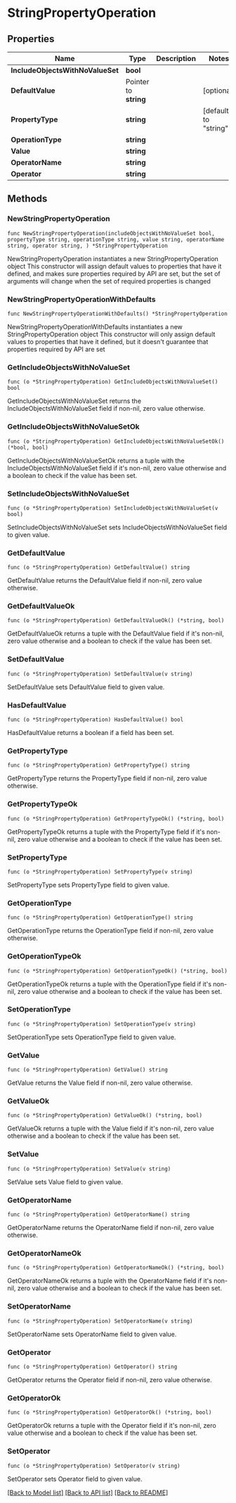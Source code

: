 # StringPropertyOperation

## Properties

Name | Type | Description | Notes
------------ | ------------- | ------------- | -------------
**IncludeObjectsWithNoValueSet** | **bool** |  | 
**DefaultValue** | Pointer to **string** |  | [optional] 
**PropertyType** | **string** |  | [default to "string"]
**OperationType** | **string** |  | 
**Value** | **string** |  | 
**OperatorName** | **string** |  | 
**Operator** | **string** |  | 

## Methods

### NewStringPropertyOperation

`func NewStringPropertyOperation(includeObjectsWithNoValueSet bool, propertyType string, operationType string, value string, operatorName string, operator string, ) *StringPropertyOperation`

NewStringPropertyOperation instantiates a new StringPropertyOperation object
This constructor will assign default values to properties that have it defined,
and makes sure properties required by API are set, but the set of arguments
will change when the set of required properties is changed

### NewStringPropertyOperationWithDefaults

`func NewStringPropertyOperationWithDefaults() *StringPropertyOperation`

NewStringPropertyOperationWithDefaults instantiates a new StringPropertyOperation object
This constructor will only assign default values to properties that have it defined,
but it doesn't guarantee that properties required by API are set

### GetIncludeObjectsWithNoValueSet

`func (o *StringPropertyOperation) GetIncludeObjectsWithNoValueSet() bool`

GetIncludeObjectsWithNoValueSet returns the IncludeObjectsWithNoValueSet field if non-nil, zero value otherwise.

### GetIncludeObjectsWithNoValueSetOk

`func (o *StringPropertyOperation) GetIncludeObjectsWithNoValueSetOk() (*bool, bool)`

GetIncludeObjectsWithNoValueSetOk returns a tuple with the IncludeObjectsWithNoValueSet field if it's non-nil, zero value otherwise
and a boolean to check if the value has been set.

### SetIncludeObjectsWithNoValueSet

`func (o *StringPropertyOperation) SetIncludeObjectsWithNoValueSet(v bool)`

SetIncludeObjectsWithNoValueSet sets IncludeObjectsWithNoValueSet field to given value.


### GetDefaultValue

`func (o *StringPropertyOperation) GetDefaultValue() string`

GetDefaultValue returns the DefaultValue field if non-nil, zero value otherwise.

### GetDefaultValueOk

`func (o *StringPropertyOperation) GetDefaultValueOk() (*string, bool)`

GetDefaultValueOk returns a tuple with the DefaultValue field if it's non-nil, zero value otherwise
and a boolean to check if the value has been set.

### SetDefaultValue

`func (o *StringPropertyOperation) SetDefaultValue(v string)`

SetDefaultValue sets DefaultValue field to given value.

### HasDefaultValue

`func (o *StringPropertyOperation) HasDefaultValue() bool`

HasDefaultValue returns a boolean if a field has been set.

### GetPropertyType

`func (o *StringPropertyOperation) GetPropertyType() string`

GetPropertyType returns the PropertyType field if non-nil, zero value otherwise.

### GetPropertyTypeOk

`func (o *StringPropertyOperation) GetPropertyTypeOk() (*string, bool)`

GetPropertyTypeOk returns a tuple with the PropertyType field if it's non-nil, zero value otherwise
and a boolean to check if the value has been set.

### SetPropertyType

`func (o *StringPropertyOperation) SetPropertyType(v string)`

SetPropertyType sets PropertyType field to given value.


### GetOperationType

`func (o *StringPropertyOperation) GetOperationType() string`

GetOperationType returns the OperationType field if non-nil, zero value otherwise.

### GetOperationTypeOk

`func (o *StringPropertyOperation) GetOperationTypeOk() (*string, bool)`

GetOperationTypeOk returns a tuple with the OperationType field if it's non-nil, zero value otherwise
and a boolean to check if the value has been set.

### SetOperationType

`func (o *StringPropertyOperation) SetOperationType(v string)`

SetOperationType sets OperationType field to given value.


### GetValue

`func (o *StringPropertyOperation) GetValue() string`

GetValue returns the Value field if non-nil, zero value otherwise.

### GetValueOk

`func (o *StringPropertyOperation) GetValueOk() (*string, bool)`

GetValueOk returns a tuple with the Value field if it's non-nil, zero value otherwise
and a boolean to check if the value has been set.

### SetValue

`func (o *StringPropertyOperation) SetValue(v string)`

SetValue sets Value field to given value.


### GetOperatorName

`func (o *StringPropertyOperation) GetOperatorName() string`

GetOperatorName returns the OperatorName field if non-nil, zero value otherwise.

### GetOperatorNameOk

`func (o *StringPropertyOperation) GetOperatorNameOk() (*string, bool)`

GetOperatorNameOk returns a tuple with the OperatorName field if it's non-nil, zero value otherwise
and a boolean to check if the value has been set.

### SetOperatorName

`func (o *StringPropertyOperation) SetOperatorName(v string)`

SetOperatorName sets OperatorName field to given value.


### GetOperator

`func (o *StringPropertyOperation) GetOperator() string`

GetOperator returns the Operator field if non-nil, zero value otherwise.

### GetOperatorOk

`func (o *StringPropertyOperation) GetOperatorOk() (*string, bool)`

GetOperatorOk returns a tuple with the Operator field if it's non-nil, zero value otherwise
and a boolean to check if the value has been set.

### SetOperator

`func (o *StringPropertyOperation) SetOperator(v string)`

SetOperator sets Operator field to given value.



[[Back to Model list]](../README.md#documentation-for-models) [[Back to API list]](../README.md#documentation-for-api-endpoints) [[Back to README]](../README.md)


